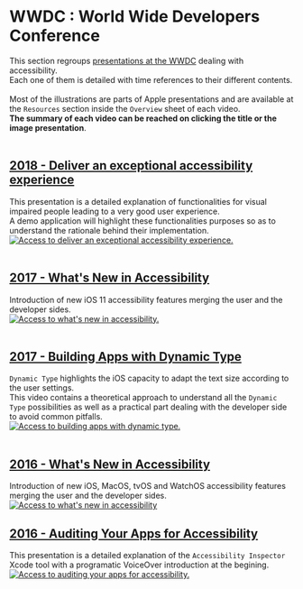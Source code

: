 # WWDC : World Wide Developers Conference

<script>$(document).ready(function () {
    setBreadcrumb([{"label":"iOS","url":"mobile-ios.html"},
                   {"label":"WWDC"}]);
    addSubMenu([
        {"label":"Design criteria","url":"criteria-ios.html"}, 
        {"label":"Developers guide","url":"dev-ios.html"},
        {"label":"VoiceOver","url":"voiceover.html"},
        {"label":"WWDC","url":"dev-ios-wwdc.html", "expanded": true},
        {"label":"Tests","url":"criteria-ios-test.html"}
    ]);        
});</script>

<span data-menuitem="mobile-ios"></span>

This section regroups [presentations at the WWDC](https://developer.apple.com/videos/) dealing with accessibility.
</br>Each one of them is detailed with time references to their different contents.
</br></br>Most of the illustrations are parts of Apple presentations and are available at the `Resources` section inside the `Overview` sheet of each video.
</br>**The summary of each video can be reached on clicking the title or the image presentation**.
</br></br>

## [2018 - Deliver an exceptional accessibility experience](./dev-ios-wwdc-18230.html)
This presentation is a detailed explanation of functionalities for visual impaired people leading to a very good user experience.
</br>A demo application will highlight these functionalities purposes so as to understand the rationale behind their implementation.
</br><a href="./dev-ios-wwdc-18230.html"><img style="max-width: 700px; height: auto;" alt="Access to deliver an exceptional accessibility experience." src="./images/iOSdev/wwdc18-230.png" />
</br></br>

## [2017 - What's New in Accessibility](./dev-ios-wwdc-17215.html)
Introduction of new iOS 11 accessibility features merging the user and the developer sides.
</br><a href="./dev-ios-wwdc-17215.html"><img style="max-width: 700px; height: auto;" alt="Access to what's new in accessibility." src="./images/iOSdev/wwdc17-215.png" />
</br></br>

## [2017 - Building Apps with Dynamic Type](./dev-ios-wwdc-17245.html)
`Dynamic Type` highlights the iOS capacity to adapt the text size according to the user settings.
</br>This video contains a theoretical approach to understand all the `Dynamic Type` possibilities as well as a practical part dealing with the developer side to avoid common pitfalls.
</br><a href="./dev-ios-wwdc-17245.html"><img style="max-width: 700px; height: auto;" alt="Access to building apps with dynamic type." src="./images/iOSdev/wwdc17-245.png" />
</br></br>

## [2016 - What's New in Accessibility](./dev-ios-wwdc-16202.html)
Introduction of new iOS, MacOS, tvOS and WatchOS accessibility features merging the user and the developer sides.
</br><a href="./dev-ios-wwdc-16202.html"><img style="max-width: 700px; height: auto;" alt="Access to what's new in accessibility" src="./images/iOSdev/wwdc16-202.png" />
    
## [2016 - Auditing Your Apps for Accessibility](./dev-ios-wwdc-16407.html)
This presentation is a detailed explanation of the `Accessibility Inspector` Xcode tool with a programatic VoiceOver introduction at the begining.
</br><a href="./dev-ios-wwdc-16407.html"><img style="max-width: 700px; height: auto;" alt="Access to auditing your apps for accessibility." src="./images/iOSdev/wwdc16-407.png" />

<!--  This file is part of a11y-guidelines | Our vision of mobile & web accessibility guidelines and best practices, with valid/invalid examples.
 Copyright (C) 2016  Orange SA
 See the Creative Commons Legal Code Attribution-ShareAlike 3.0 Unported License for more details (LICENSE file). -->